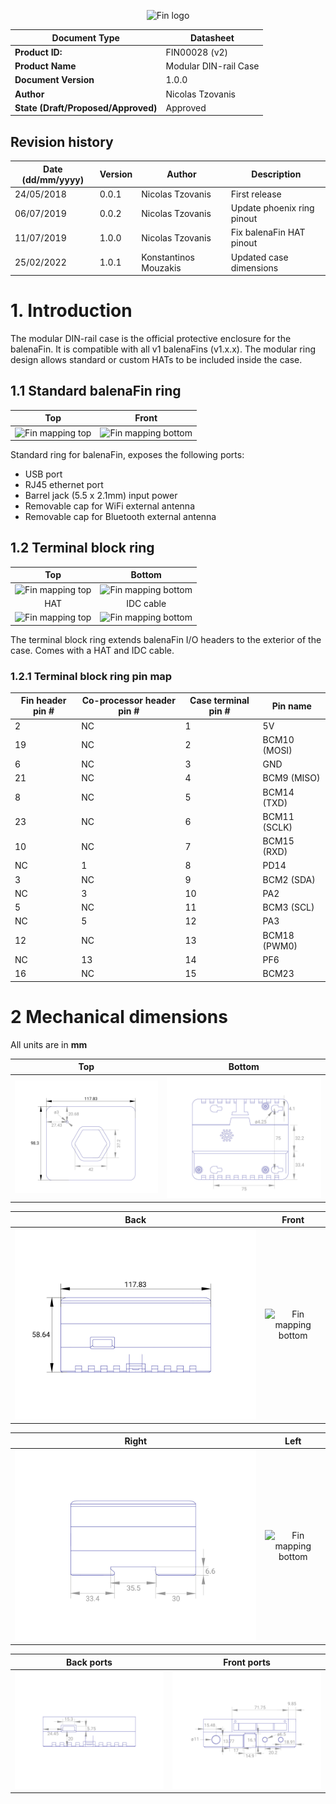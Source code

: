 <center>

![Fin logo](../../../assets/balenaFin_logo.png)

| **Document Type** | Datasheet |
| --- | --- |
| **Product ID:** | FIN00028 (v2) |
| **Product Name** | Modular DIN-rail Case |
| **Document Version** | 1.0.0 |
| **Author** | Nicolas Tzovanis |
| **State (Draft/Proposed/Approved)** | Approved |

</center>

## Revision history

<center>

| **Date (dd/mm/yyyy)** | **Version** | **Author** | **Description** |
| --- | --- | --- | --- |
| 24/05/2018 | 0.0.1 | Nicolas Tzovanis | First release |
| 06/07/2019 | 0.0.2 | Nicolas Tzovanis | Update phoenix ring pinout |
| 11/07/2019 | 1.0.0 | Nicolas Tzovanis | Fix balenaFin HAT pinout |
| 25/02/2022 | 1.0.1 | Konstantinos Mouzakis | Updated case dimensions |

</center>

<div class="page-break"></div>

# 1. Introduction

The modular DIN-rail case is the official protective enclosure for the balenaFin. It is compatible with all v1 balenaFins (v1.x.x). The modular ring design allows standard or custom HATs to be included inside the case.  

## 1.1 Standard balenaFin ring

| Top | Front |
| :--------------------------------------------------------: | :--------------------------------------------------------------: |
| ![Fin mapping top](pictures/standard_ring_top.jpg) | ![Fin mapping bottom](pictures/standard_ring_front.jpg) |

Standard ring for balenaFin, exposes the following ports:

- USB port
- RJ45 ethernet port
- Barrel jack (5.5 x 2.1mm) input power
- Removable cap for WiFi external antenna
- Removable cap for Bluetooth external antenna

<div class="page-break"></div>

## 1.2 Terminal block ring

| Top | Bottom |
| :--------------------------------------------------------: | :--------------------------------------------------------------: |
| ![Fin mapping top](pictures/terminal_ring_top.jpg) | ![Fin mapping bottom](pictures/terminal_ring_front.jpg) |
| HAT | IDC cable |
| ![Fin mapping top](pictures/hat.jpg) | ![Fin mapping bottom](pictures/idc_cable.jpg) |

The terminal block ring extends balenaFin I/O headers to the exterior of the case. Comes with a HAT and IDC cable.  

<div class="page-break"></div>

### 1.2.1 Terminal block ring pin map

| **Fin header pin #** | **Co-processor header pin #** | **Case terminal pin #** | **Pin name** |
| --- | --- | --- | --- |
| 2  | NC | 1  | 5V             |
| 19 | NC | 2  | BCM10 (MOSI)   |
| 6  | NC | 3  | GND            |
| 21 | NC | 4  | BCM9 (MISO)    |
| 8  | NC | 5  | BCM14 (TXD)    |
| 23 | NC | 6  | BCM11 (SCLK)   |
| 10 | NC | 7  | BCM15 (RXD)    |
| NC | 1  | 8  | PD14           |
| 3  | NC | 9  | BCM2 (SDA)     |
| NC | 3  | 10 | PA2            |
| 5  | NC | 11 | BCM3 (SCL)     |
| NC | 5  | 12 | PA3            |
| 12 | NC | 13 | BCM18 (PWM0)   |
| NC | 13 | 14 | PF6            |
| 16 | NC | 15 | BCM23          |

<div class="page-break"></div>

# 2 Mechanical dimensions

All units are in **mm**

| Top | Bottom |
| :--------------------------------------------------------: | :--------------------------------------------------------------: |
| ![Fin mapping top](dimensions/top.jpg) | ![Fin mapping bottom](dimensions/bottom.jpg) |

| Back | Front |
| :--------------------------------------------------------: | :--------------------------------------------------------------: |
| ![Fin mapping top](dimensions/back.jpg) | ![Fin mapping bottom](dimensions/front.jpg) |

<div class="page-break"></div>

| Right | Left |
| :--------------------------------------------------------: | :--------------------------------------------------------------: |
| ![Fin mapping top](dimensions/right.jpg) | ![Fin mapping bottom](dimensions/left.jpg) |

| Back ports | Front ports|
| :--------------------------------------------------------: | :--------------------------------------------------------------: |
| ![Fin mapping top](dimensions/back_ports.jpg) | ![Fin mapping bottom](dimensions/front_ports.jpg) |

